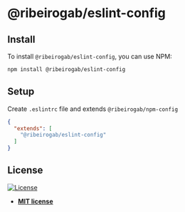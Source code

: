 # @ribeirogab/eslint-config

## Install

To install `@ribeirogab/eslint-config`, you can use NPM:

```zsh
npm install @ribeirogab/eslint-config
```

## Setup

Create `.eslintrc` file and extends `@ribeirogab/npm-config`

```json
{
  "extends": [
    "@ribeirogab/eslint-config"
  ]
}
```

## License

[![License](http://img.shields.io/:license-mit-blue.svg?style=flat-square)](http://badges.mit-license.org)

- **[MIT license](http://opensource.org/licenses/mit-license.php)**
